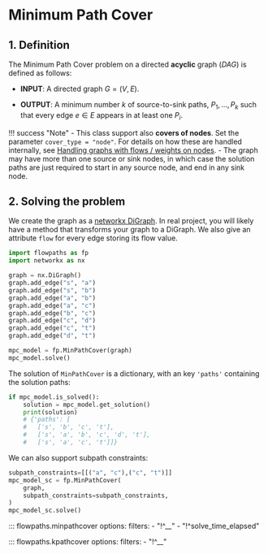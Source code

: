 # Minimum Path Cover

## 1. Definition

The Minimum Path Cover problem on a directed **acyclic** graph (*DAG*) is defined as follows:

- **INPUT**: A directed graph $G = (V,E)$.

- **OUTPUT**: A minimum number $k$ of source-to-sink paths, $P_1,\dots,P_k$ such that every edge $e \in E$ appears in at least one $P_i$.

!!! success "Note"
    - This class support also **covers of nodes**. Set the parameter `cover_type = "node"`. For details on how these are handled internally, see [Handling graphs with flows / weights on nodes](node-expanded-digraph.md).
    - The graph may have more than one source or sink nodes, in which case the solution paths are just required to start in any source node, and end in any sink node.

## 2. Solving the problem

We create the graph as a [networkx DiGraph](https://networkx.org/documentation/stable/reference/classes/digraph.html). In real project, you will likely have a method that transforms your graph to a DiGraph. We also give an attribute `flow` for every edge storing its flow value.

``` python
import flowpaths as fp
import networkx as nx

graph = nx.DiGraph()
graph.add_edge("s", "a")
graph.add_edge("s", "b")
graph.add_edge("a", "b")
graph.add_edge("a", "c")
graph.add_edge("b", "c")
graph.add_edge("c", "d")
graph.add_edge("c", "t")
graph.add_edge("d", "t")

mpc_model = fp.MinPathCover(graph)
mpc_model.solve()
```

The solution of `MinPathCover` is a dictionary, with an key `'paths'` containing the solution paths:

``` python
if mpc_model.is_solved():
    solution = mpc_model.get_solution()
    print(solution)
    # {'paths': [
    #   ['s', 'b', 'c', 't'], 
    #   ['s', 'a', 'b', 'c', 'd', 't'], 
    #   ['s', 'a', 'c', 't']]} 
```

We can also support subpath constraints:

``` python
subpath_constraints=[[("a", "c"),("c", "t")]]
mpc_model_sc = fp.MinPathCover(
    graph,
    subpath_constraints=subpath_constraints,
)
mpc_model_sc.solve()
```

::: flowpaths.minpathcover
    options:
      filters: 
        - "!^__"
        - "!^solve_time_elapsed"

::: flowpaths.kpathcover
    options:
      filters: 
        - "!^__"